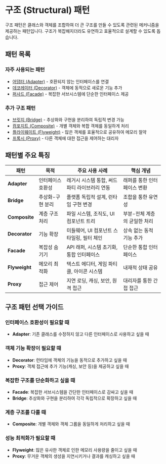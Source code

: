 # 구조 (Structural) 패턴

구조 패턴은 클래스와 객체를 조합하여 더 큰 구조를 만들 수 있도록 관련된 메커니즘을 제공하는 패턴입니다. 구조가 복잡해지더라도 유연하고 효율적으로 설계할 수 있도록 돕습니다.

## 패턴 목록

### 자주 사용되는 패턴
*   [어댑터 (Adapter)](./Adapter) - 호환되지 않는 인터페이스를 연결
*   [데코레이터 (Decorator)](./Decorator) - 객체에 동적으로 새로운 기능 추가
*   [퍼사드 (Facade)](./Facade) - 복잡한 서브시스템에 단순한 인터페이스 제공

### 추가 구조 패턴
*   [브릿지 (Bridge)](./Bridge) - 추상화와 구현을 분리하여 독립적 변경 가능
*   [컴포지트 (Composite)](./Composite) - 개별 객체와 복합 객체를 동일하게 처리
*   [플라이웨이트 (Flyweight)](./Flyweight) - 많은 객체를 효율적으로 공유하여 메모리 절약
*   [프록시 (Proxy)](./Proxy) - 다른 객체에 대한 접근을 제어하는 대리자

## 패턴별 주요 특징

| 패턴 | 목적 | 주요 사용 사례 | 핵심 개념 |
|------|------|---------------|-----------|
| **Adapter** | 인터페이스 호환성 | 레거시 시스템 통합, 써드파티 라이브러리 연동 | 래퍼를 통한 인터페이스 변환 |
| **Bridge** | 추상화-구현 분리 | 플랫폼 독립적 설계, 런타임 구현 변경 | 조합을 통한 유연성 |
| **Composite** | 계층 구조 처리 | 파일 시스템, 조직도, UI 컴포넌트 트리 | 부분-전체 계층의 균일한 처리 |
| **Decorator** | 기능 확장 | 미들웨어, UI 컴포넌트 스타일링, 필터 체인 | 상속 없는 동적 기능 추가 |
| **Facade** | 복잡성 숨기기 | API 래퍼, 시스템 초기화, 통합 인터페이스 | 단순한 통합 인터페이스 |
| **Flyweight** | 메모리 최적화 | 텍스트 에디터, 게임 파티클, 아이콘 시스템 | 내재적 상태 공유 |
| **Proxy** | 접근 제어 | 지연 로딩, 캐싱, 보안, 원격 접근 | 대리자를 통한 간접 접근 |

## 구조 패턴 선택 가이드

### 인터페이스 호환성이 필요할 때
- **Adapter**: 기존 클래스를 수정하지 않고 다른 인터페이스로 사용하고 싶을 때

### 객체 기능 확장이 필요할 때
- **Decorator**: 런타임에 객체의 기능을 동적으로 추가하고 싶을 때
- **Proxy**: 객체 접근에 추가 기능(캐싱, 보안 등)을 제공하고 싶을 때

### 복잡한 구조를 단순화하고 싶을 때
- **Facade**: 복잡한 서브시스템을 간단한 인터페이스로 감싸고 싶을 때
- **Bridge**: 추상화와 구현을 분리하여 각각 독립적으로 확장하고 싶을 때

### 계층 구조를 다룰 때
- **Composite**: 개별 객체와 객체 그룹을 동일하게 처리하고 싶을 때

### 성능 최적화가 필요할 때
- **Flyweight**: 많은 유사한 객체로 인한 메모리 사용량을 줄이고 싶을 때
- **Proxy**: 무거운 객체의 생성을 지연시키거나 결과를 캐싱하고 싶을 때